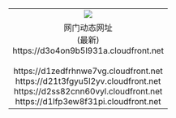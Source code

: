 ﻿<table>
  <tr></tr>
  <tr><td colspan=2 align=center><img src="https://d3o4on9b5l931a.cloudfront.net/Up/oGate.jpg" /></td></tr>
  <tr><td colspan=2 align=center>网门动态网址<br/>(最新)
<br>https://d3o4on9b5l931a.cloudfront.net
<br/>
<br>https://d1zedfrhnwe7vg.cloudfront.net
<br>https://d21t3fgyu5l2yv.cloudfront.net
<br>https://d2ss82cnn60vyl.cloudfront.net
<br>https://d1lfp3ew8f31pi.cloudfront.net
    </td>
  </tr>
</table>
